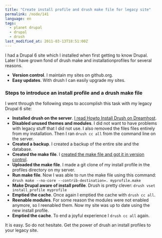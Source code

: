```yaml
---
title: "Create install profile and drush make file for legacy site"
permalink: /node/141
language: en
tags:
  - planet drupal
  - drupal
  - drush
last_modified_at: 2011-03-13T18:51:00Z
---
```


I had a Drupal 6 site which I installed when first getting to know Drupal. Later I have grown fond of drush make and installationprofiles for several reasons.

- **Version control**. I maintain my sites on github.org.
- **Easy updates**. With drush I can easily upgrade my sites.

### Steps to introduce an install profile and a drush make file

I went through the following steps to accomplish this task with my legacy Drupal 6 site:

- **Installed drush on the server**. [I read Howto Install Drush on Dreamhost](http://brenthardinge.net/blog/howto-install-drush-dreamhost).
- **Disabled unused themes and modules**. I did not want to have problems with legacy stuff that I did not use. I also removed the files files entirely from my installation. Then I ran `drush cc all` from the command line on the server.
- **Created a backup**. I created a backup of the entire site and the database.
- **Created the make file**. I [created the make file and got it in version control](http://github.com/lsolesen/teambuilder.vih.dk).
- **Uploaded the make file**. I made a git clone of my install profile in the profiles directory on my server.
- **Run make file**. Now I was able to run the make file using this command: `drush make --no-core --contrib-destination=. myprofile.make`
- **Make Drupal aware of install profile**. Drush is pretty clever: `drush vset install_profile myprofile`
- **Emptied the cache**. Once again I emptied the cache with `drush cc all`.
- **Reenable modules**. For some reason the modules were not enabled anymore, so I reenabled them. Now my site was up to date using the new install profile.
- **Emptied the cache**. To end a joyful experience I `drush cc all` again.

It is easy. So do not hesitate. Get the power of drush an install profiles to your legacy site.

